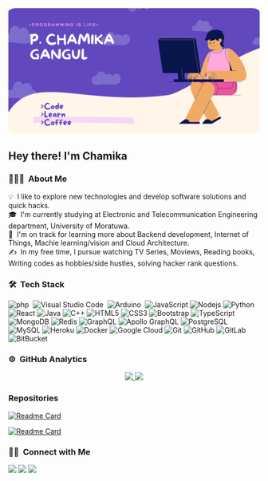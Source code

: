 <img src="./resourses/banner.png" style="border-radius: 3%;"/>
<h2>Hey there! I'm Chamika</h2>

### 👨🏻‍💻 &nbsp;About Me
 
💡 &nbsp;I like to explore new technologies and develop software solutions and quick hacks.\
🎓 &nbsp;I'm currently studying at Electronic and Telecommunication Engineering department, University of Moratuwa.\
🌱 &nbsp;I'm on track for learning more about Backend development,  Internet of Things, Machie learning/vision and Cloud Architecture.\
✍️ &nbsp;In my free time, I pursue watching TV Series, Moviews, Reading books, Writing codes as hobbies/side hustles, solving hacker rank questions. 


### 🛠 &nbsp;Tech Stack


![php](https://img.shields.io/badge/-php-05122A?logo=php&logoColor=777BB4&style=flat)&nbsp;
![Visual Studio Code](https://img.shields.io/badge/-Visual%20Studio%20Code-05122A?style=flat&logo=visual-studio-code&logoColor=007ACC)&nbsp;
![Arduino](https://img.shields.io/badge/-Arduino-05122A?style=flat&logo=Arduino&logoColor=00979D)&nbsp;
![JavaScript](https://img.shields.io/badge/-JavaScript-black?style=flat-square&logo=javascript)
![Nodejs](https://img.shields.io/badge/-Nodejs-black?style=flat-square&logo=Node.js)
![Python](https://img.shields.io/badge/-Python-black?style=flat-square&logo=Python)
![React](https://img.shields.io/badge/-React-black?style=flat-square&logo=react)
![Java](https://img.shields.io/badge/-java-E34A86?style=flat-square&logo=java)
![C++](https://img.shields.io/badge/-C++-00599C?style=flat-square&logo=c)
![HTML5](https://img.shields.io/badge/-HTML5-E34F26?style=flat-square&logo=html5&logoColor=white)
![CSS3](https://img.shields.io/badge/-CSS3-1572B6?style=flat-square&logo=css3)
![Bootstrap](https://img.shields.io/badge/-Bootstrap-563D7C?style=flat-square&logo=bootstrap)
![TypeScript](https://img.shields.io/badge/-TypeScript-007ACC?style=flat-square&logo=typescript)
![MongoDB](https://img.shields.io/badge/-MongoDB-black?style=flat-square&logo=mongodb)
![Redis](https://img.shields.io/badge/-Redis-black?style=flat-square&logo=Redis)
![GraphQL](https://img.shields.io/badge/-GraphQL-E10098?style=flat-square&logo=graphql)
![Apollo GraphQL](https://img.shields.io/badge/-Apollo%20GraphQL-311C87?style=flat-square&logo=apollo-graphql)
![PostgreSQL](https://img.shields.io/badge/-PostgreSQL-336791?style=flat-square&logo=postgresql)
![MySQL](https://img.shields.io/badge/-MySQL-black?style=flat-square&logo=mysql)
![Heroku](https://img.shields.io/badge/-Heroku-430098?style=flat-square&logo=heroku)
![Docker](https://img.shields.io/badge/-Docker-black?style=flat-square&logo=docker)
![Google Cloud](https://img.shields.io/badge/Google%20Cloud-black?style=flat-square&logo=google-cloud)
![Git](https://img.shields.io/badge/-Git-black?style=flat-square&logo=git)
![GitHub](https://img.shields.io/badge/-GitHub-181717?style=flat-square&logo=github)
![GitLab](https://img.shields.io/badge/-GitLab-FCA121?style=flat-square&logo=gitlab)
![BitBucket](https://img.shields.io/badge/-BitBucket-darkblue?style=flat-square&logo=bitbucket)




### ⚙️ &nbsp;GitHub Analytics

<p align="center">
<a href="https://github.com/chamikagangul">
  <img height="180em" src="https://github-readme-stats-eight-theta.vercel.app/api?username=chamikagangul&show_icons=true&theme=tokyonight&include_all_commits=true&count_private=true"/>
  <img height="180em" src="https://github-readme-stats-eight-theta.vercel.app/api/top-langs/?username=chamikagangul&layout=compact&langs_count=10&theme=tokyonight"/>



</a>
</p>



###  Repositories
<a href="https://github.com/chamikagangul">
<p align="center" float="left">

[![Readme Card](https://github-readme-stats.vercel.app/api/pin/?username=chamikagangul&repo=Data-Structures-and-Algorithms&theme=radical)](https://github.com/chamikagangul/Data-Structures-and-Algorithms)

[![Readme Card](https://github-readme-stats.vercel.app/api/pin/?username=chamikagangul&repo=code_compression&theme=radical)](https://github.com/chamikagangul/code_compression)

</a>
</p>


### 🤝🏻 &nbsp;Connect with Me

<p align="center">

<a href="https://www.linkedin.com/in/chamika-gangul-0b040117b/"><img src="https://img.shields.io/badge/-Chamika%20Gangul-0077B5?style=flat&logo=Linkedin&logoColor=white"/></a>
<a href="mailto:pchamikagangul@gmail.com"><img src="https://img.shields.io/badge/-pchamikagangul@gmail.com-D14836?style=flat&logo=Gmail&logoColor=white"/></a>
<a href="https://facebook.com/chamika.gangul.7"><img src="https://img.shields.io/badge/-@chamikagangul-1877F2?style=flat&logo=Facebook&logoColor=white"/></a>

</p>
